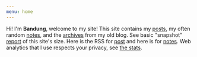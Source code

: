```yaml
---
menu: home
---
```

Hi! I'm **Bandung**, welcome to my site!
This site contains my [posts](/posts/ "Link to list of posts"), my often random [notes](/notes/ "Link to list of notes"), and the [archives](/archives/ "Link to list of archived posts") from my old blog.
See basic "snapshot" [report](/reports/ "Link to list of this site's basic reports") of this site's size.
Here is the RSS for [post](/index.xml "Link to the RSS feed for posts") and here is for [notes](/notes/index.xml "Link to the RSS feed for notes").
Web analytics that I use respects your privacy, see [the stats](https://stats.ybbond.dev/ "Link to stats.ybbond.dev").